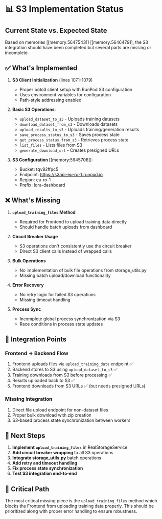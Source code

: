 # 📊 S3 Implementation Status

## Current State vs. Expected State

Based on memories [[memory:5647543]] [[memory:5646479]], the S3 integration should have been completed but several parts are missing or incomplete.

## ✅ What's Implemented

1. **S3 Client Initialization** (lines 1071-1079)
   - Proper boto3 client setup with RunPod S3 configuration
   - Uses environment variables for configuration
   - Path-style addressing enabled

2. **Basic S3 Operations**:
   - `upload_dataset_to_s3` - Uploads training datasets
   - `download_dataset_from_s3` - Downloads datasets
   - `upload_results_to_s3` - Uploads training/generation results
   - `save_process_status_to_s3` - Saves process state
   - `get_process_status_from_s3` - Retrieves process state
   - `list_files` - Lists files from S3
   - `generate_download_url` - Creates presigned URLs

3. **S3 Configuration** [[memory:5645708]]:
   - Bucket: tqv92ffpc5
   - Endpoint: https://s3api-eu-ro-1.runpod.io
   - Region: eu-ro-1
   - Prefix: lora-dashboard

## ❌ What's Missing

1. **`upload_training_files` Method**
   - Required for Frontend to upload training data directly
   - Should handle batch uploads from dashboard

2. **Circuit Breaker Usage**
   - S3 operations don't consistently use the circuit breaker
   - Direct S3 client calls instead of wrapped calls

3. **Bulk Operations**
   - No implementation of bulk file operations from storage_utils.py
   - Missing batch upload/download functionality

4. **Error Recovery**
   - No retry logic for failed S3 operations
   - Missing timeout handling

5. **Process Sync**
   - Incomplete global process synchronization via S3
   - Race conditions in process state updates

## 🔧 Integration Points

### Frontend → Backend Flow
1. Frontend uploads files via `upload_training_data` endpoint ✅
2. Backend stores to S3 using `upload_dataset_to_s3` ✅
3. Training downloads from S3 before processing ✅
4. Results uploaded back to S3 ✅
5. Frontend downloads from S3 URLs ✅ (but needs presigned URLs)

### Missing Integration
1. Direct file upload endpoint for non-dataset files
2. Proper bulk download with zip creation
3. S3-based process state synchronization between workers

## 📝 Next Steps

1. **Implement `upload_training_files`** in RealStorageService
2. **Add circuit breaker wrapping** to all S3 operations
3. **Integrate storage_utils.py** batch operations
4. **Add retry and timeout handling**
5. **Fix process state synchronization**
6. **Test S3 integration end-to-end**

## 🚨 Critical Path

The most critical missing piece is the `upload_training_files` method which blocks the Frontend from uploading training data properly. This should be prioritized along with proper error handling to ensure robustness.
